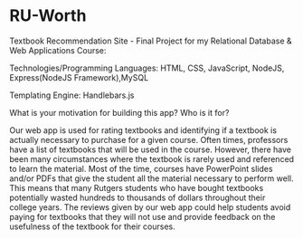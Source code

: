 # RU-Worth
Textbook Recommendation Site - Final Project for my Relational Database & Web Applications Course:

Technologies/Programming Languages: HTML, CSS, JavaScript, NodeJS, Express(NodeJS Framework),MySQL

Templating Engine: Handlebars.js

What is your motivation for building this app? Who is it for?

Our web app is used for rating textbooks and identifying if a textbook is actually
necessary to purchase for a given course. Often times, professors have a list of
textbooks that will be used in the course. However, there have been many
circumstances where the textbook is rarely used and referenced to learn the material.
Most of the time, courses have PowerPoint slides and/or PDFs that give the student all
the material necessary to perform well. This means that many Rutgers students who
have bought textbooks potentially wasted hundreds to thousands of dollars
throughout their college years. The reviews given by our web app could help students
avoid paying for textbooks that they will not use and provide feedback on the usefulness
of the textbook for their courses.
